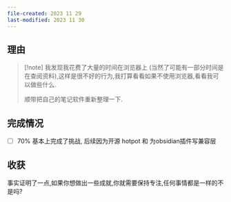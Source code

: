 ```yaml
---
file-created: 2023 11 29
last-modified: 2023 11 30
---
```


## 理由

> [!note] 我发现我花费了大量的时间在浏览器上
> (当然了可能有一部分时间是在查阅资料),这样是很不好的行为,我打算看看如果不使用浏览器,看看我可以做些什么. 
> 
> 顺带把自己的笔记软件重新整理一下. 

## 完成情况 

- [ ] 70% 基本上完成了挑战, 后续因为开源 hotpot 和 为obsidian插件写兼容层
## 收获 

事实证明了一点,如果你想做出一些成就,你就需要保持专注,任何事情都是一样的不是吗? 
